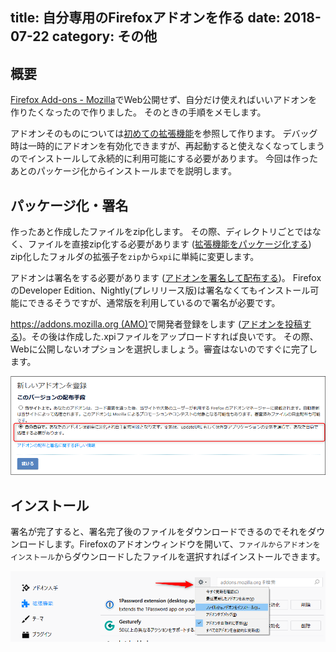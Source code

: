 title: 自分専用のFirefoxアドオンを作る
date: 2018-07-22
category: その他
---

## 概要

[Firefox Add-ons - Mozilla](https://addons.mozilla.org/ja/firefox/)でWeb公開せず、自分だけ使えればいいアドオンを作りたくなったので作りました。
そのときの手順をメモします。

アドオンそのものについては[初めての拡張機能](https://developer.mozilla.org/ja/Add-ons/WebExtensions/Your_first_WebExtension)を参照して作ります。
デバッグ時は一時的にアドオンを有効化できますが、再起動すると使えなくなってしまうのでインストールして永続的に利用可能にする必要があります。
今回は作ったあとのパッケージ化からインストールまでを説明します。


## パッケージ化・署名

作ったあと作成したファイルをzip化します。
その際、ディレクトリごとではなく、ファイルを直接zip化する必要があります ([拡張機能をパッケージ化する](https://developer.mozilla.org/ja/Add-ons/WebExtensions/Publishing_your_WebExtension))
zip化したフォルダの拡張子を`zip`から`xpi`に単純に変更します。

アドオンは署名をする必要があります ([アドオンを署名して配布する](https://developer.mozilla.org/ja/Add-ons/Distribution))。
FirefoxのDeveloper Edition、Nightly(プレリリース版)は署名なくてもインストール可能にできるそうですが、通常版を利用しているので署名が必要です。

[https://addons.mozilla.org (AMO)](https://addons.mozilla.org/ja/developers/)で開発者登録をします ([アドオンを投稿する](https://developer.mozilla.org/ja/Add-ons/Distribution/Submitting_an_add-on))。その後は作成した.xpiファイルをアップロードすれば良いです。
その際、Webに公開しないオプションを選択しましょう。審査はないのですぐに完了します。

![Webに公開しない](/img/2018-07-22-firefox-ext/amo.png)

## インストール

署名が完了すると、署名完了後のファイルをダウンロードできるのでそれをダウンロードします。Firefoxのアドオンウィンドウを開いて、`ファイルからアドオンをインストール`からダウンロードしたファイルを選択すればインストールできます。

![ファイルからインストール](/img/2018-07-22-firefox-ext/install.png)